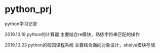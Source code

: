 # python_prj
python学习记录

2019.10.19 python的计算器       主要结合re模块，熟练字符串匹配的操作

2019.10.23 python的校园课程系统 主要结合面向对象设计，shelve模块存储